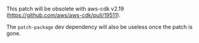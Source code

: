 This patch will be obsolete with aws-cdk v2.19 (https://github.com/aws/aws-cdk/pull/19511).

The `patch-package` dev dependency will also be useless once the patch is gone.
